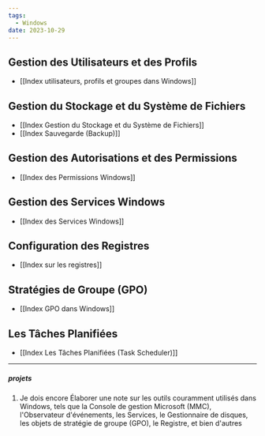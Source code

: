 ```yaml
---
tags:
  - Windows
date: 2023-10-29
---
```

## Gestion des Utilisateurs et des Profils
  - [[Index utilisateurs, profils et groupes dans Windows]]
  
## Gestion du Stockage et du Système de Fichiers
  - [[Index Gestion du Stockage et du Système de Fichiers]]
  - [[Index Sauvegarde (Backup)]]

## Gestion des Autorisations et des Permissions
  - [[Index des Permissions Windows]]

## Gestion des Services Windows
  - [[Index des Services Windows]]

## Configuration des Registres
  - [[Index sur les registres]]

## Stratégies de Groupe (GPO)
  - [[Index GPO dans Windows]]

## Les Tâches Planifiées
- [[Index Les Tâches Planifiées (Task Scheduler)]]


---
##### projets

1. Je dois encore Élaborer une note sur les outils couramment utilisés dans Windows, tels que la Console de gestion Microsoft (MMC), l'Observateur d'événements, les Services, le Gestionnaire de disques, les objets de stratégie de groupe (GPO), le Registre, et bien d'autres